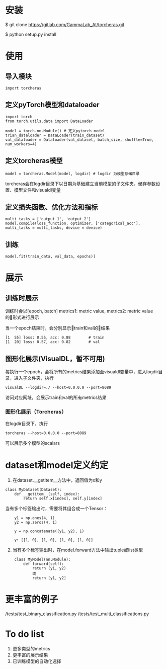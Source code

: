 # 安装
$ git clone https://gitlab.com/GammaLab_AI/torcheras.git

$ python setup.py install

# 使用

## 导入模块

```
import torcheras
```

## 定义pyTorch模型和dataloader

```
import torch
from torch.utils.data import DataLoader

model = torch.nn.Module() # 定义pytorch model
trian_dataloader = DataLoader(train_dataset)
val_dataloader = Dataloader(val_dataset, batch_size, shuffle=True, num_workers=4)
```

## 定义torcheras模型
```
model = torcheras.Model(model, logdir) # logdir 为模型存储目录
```
torcheras会在logdir目录下以日期为基础建立当前模型的子文件夹，储存参数设置、模型文件和visualdl变量

## 定义损失函数、优化方法和指标
```
multi_tasks = ['output_1', 'output_2']
model.compile(loss_function, optimizer, ['categorical_acc'], multi_tasks = multi_tasks, device = device)
```

## 训练
```
model.fit(train_data, val_data, epochs)]
```

# 展示
## 训练时展示

训练时会以[epoch, batch] metrics1: metric value, metrics2: metric value的形式进行展示

当一个epoch结束时，会分别显示train和val的结果

```
[1  55] loss: 0.55, acc: 0.88        # train
[1  20] loss: 0.57, acc: 0.82        # val
```

## 图形化展示(VisualDL，暂不可用)

每执行一个epoch，会将所有的metrics结果添加至visualdl变量中，进入logdir目录，进入子文件夹，执行
```
visualDL --logdir=./ --host=0.0.0.0 --port=8089
```
访问对应网址，会展示train和val的所有metrics结果

### 图形化展示（Torcheras）
在logdir目录下，执行
```
torcheras --host=0.0.0.0 --port=8089
```
可以展示多个模型的scalars

# dataset和model定义约定

1. 在dataset.\__getitem__方法中，返回值为x和y

```
class MyDataset(Dataset):
    def __getitem__(self, index):
        return self.x[index], self.y[index]
```

当有多个标签输出时，需要将其组合成一个Tensor：

```
    y1 = np.ones(4, 1)
    y2 = np.zeros(4, 1)

    y = np.concatenate((y1, y2), 1)
```

```
    y: [[1, 0], [1, 0], [1, 0], [1, 0]]
```

2. 当有多个标签输出时，在model.forward方法中输出tuple或list类型

```
    class MyModel(nn.Module):
        def forward(self):
            return (y1, y2)
            或
            return [y1, y2]
```
# 更丰富的例子
/tests/test_binary_classification.py
/tests/test_multi_classifications.py

# To do list
1. 更多类型的metrics
2. 更丰富的展示结果
3. 已训练模型的自动化选择

